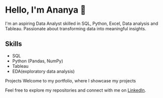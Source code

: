 # Hello, I'm Ananya 👋

I'm an aspiring Data Analyst skilled in SQL, Python, Excel, Data analysis and Tableau. Passionate about transforming data into meaningful insights. 

## Skills
- SQL
- Python (Pandas, NumPy)
- Tableau
- EDA(exploratory data analysis)

Projects
Welcome to my portfolio, where I showcase my projects


Feel free to explore my repositories and connect with me on [LinkedIn](https://www.linkedin.com/in/ananyajayaprakash/).

